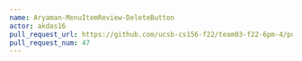 ```yaml
---
name: Aryaman-MenuItemReview-DeleteButton
actor: akdas16
pull_request_url: https://github.com/ucsb-cs156-f22/team03-f22-6pm-4/pull/47
pull_request_num: 47
---
```

